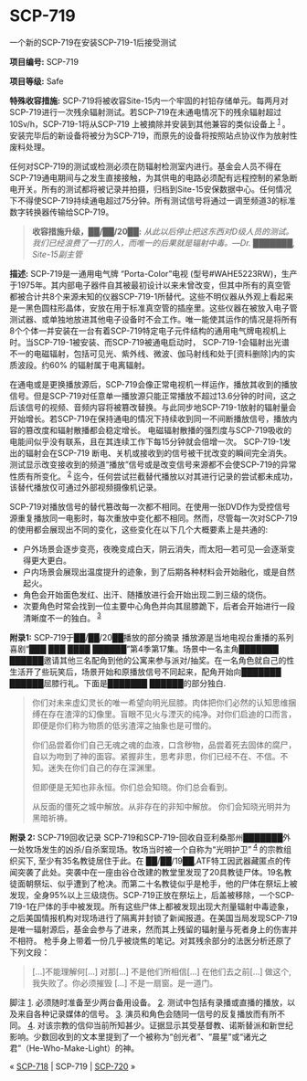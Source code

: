 # SCP-719
                        




一个新的SCP-719在安装SCP-719-1后接受测试



**项目编号:**  SCP-719

**项目等级:**  Safe

**特殊收容措施:**  SCP-719将被收容Site-15内一个牢固的衬铅存储单元。每两月对SCP-719进行一次残余辐射测试。若SCP-719在未通电情况下的残余辐射超过10Sv/h，SCP-719-1将从SCP-719 上被摘除并安装到其他兼容的类似设备上<sup class='footnoteref'>
 <a shape='rect' class='footnoteref' id='footnoteref-1' href='javascript:;' onclick='WIKIDOT.page.utils.scrollToReference(&apos;footnote-1&apos;)'>1</a>
</sup>。安装完毕后的新设备将被分为SCP-719，而原先的设备将按照站点协议作为放射性废料处理。

任何对SCP-719的测试或检测必须在防辐射检测室内进行。基金会人员不得在SCP-719通电期间与之发生直接接触，为其供电的电路必须配有远程控制的紧急断电开关。所有的测试都将被记录并拍摄，归档到Site-15安保数据中心。任何情况下不得使SCP-719持续通电超过75分钟。所有测试信号将通过一调至频道3的标准数字转换器传输给SCP-719。


> **收容措施升级，██/██/20██:**  *从此以后停止把这东西对D级人员的测试。我们已经浪费了一打的人，而唯一的后果就是辐射中毒。—Dr. ███████, Site-15副主管* 
> 

**描述:**  SCP-719是一通用电气牌 “Porta-Color”电视 (型号#WAHE5223RW)，生产于1975年。其内部电子器件自其被最初设计以来未曾改变，但其中所有的真空管都被合计共8个来源未知的仪器SCP-719-1所替代。这些不明仪器从外观上看起来是一黑色圆柱形晶体，安放在用于标准真空管的插座里。这些仪器在被放入电子管测试器、或单独地放进其他电子设备时不会工作。唯一能使其运作的情况是将所有8个个体一并安装在一台有着SCP-719特定电子元件结构的通用电气牌电视机上时。当SCP-719-1被安装、而SCP-719被通电启动时， SCP-719-1会辐射出光谱不一的电磁辐射，包括可见光、紫外线、微波、伽马射线和处于[资料删除]内的实质波段。约60% 的辐射属于电离辐射。

在通电或是更换播放源后，SCP-719会像正常电视机一样运作，播放其收到的播放信号。但是SCP-719对任意单一播放源只能正常播放不超过13.6分钟的时间，这之后该信号的视频、音频内容将被篡改替换。与此同步地SCP-719-1放射的辐射量会开始增长。若SCP-719在保持通电的情况下持续收到同一不间断播放信号，播放内容的篡改度和辐射散播都会稳定增长。 电磁辐射散播的强烈度与SCP-719吸收的电能间似乎没有联系，且在其连续工作下每15分钟就会倍增一次。 SCP-719-1发出的辐射会在SCP-719 断电、关机或接收到的信号被干扰改变的瞬间完全消失。测试显示改变接收到的频道“播放”信号或是改变信号来源都不会使SCP-719的异常性质有所变化。<sup class='footnoteref'>
 <a shape='rect' class='footnoteref' id='footnoteref-2' href='javascript:;' onclick='WIKIDOT.page.utils.scrollToReference(&apos;footnote-2&apos;)'>2</a>
</sup>迄今，任何尝试拦截替代播放以对其进行记录的尝试都未成功，该替代播放仅可通过外部视频摄像机记录。

SCP-719对播放信号的替代篡改每一次都不相同。在使用一张DVD作为受控信号源重复播放同一电影时，每次重放中变化都不相同。然而，尽管每一次对SCP-719的使用都会展现出不同的变化，这些变化在以下几个大概要素上是共通的:

- 户外场景会逐步变亮，夜晚变成白天，阴云消失，而太阳—若可见—会逐渐变得更大更白。
- 户内场景会展现出温度提升的迹象，到了后期各种材料会开始融化，或是自然起火。
- 角色会开始面色发红、出汗、随播放进行会开始出现二到三级的烧伤。
- 次要角色时常会找到一位主要中心角色并向其屈膝跪下，后者会开始进行一段清晰度不一的独白。<sup class='footnoteref'>
 <a shape='rect' class='footnoteref' id='footnoteref-3' href='javascript:;' onclick='WIKIDOT.page.utils.scrollToReference(&apos;footnote-3&apos;)'>3</a>
</sup>

**附录1:**  SCP-719于██/██/20██播放的部分摘录
播放源是当地电视台重播的系列喜剧“███ ███ ████ ██████”第4季第17集。场景中一名主角███████ ██████邀请其他三名配角到他的公寓来参与派对/抽奖。在一名角色就自己的性生活开了些玩笑后，场景开始和原播放信号不同起来，配角开始向███████ ██████屈膝行礼。下面是███████ ██████的部分独白.


> 你们对未来虚幻灵长的唯一希望向明光屈膝。肉体把你们必然的认知思维捆缚在存在渣滓的幻像里。盲眼不见火与湮灭的纯净。对你们启迪的口而言，即便是你们称为物质的低劣渣滓之抽象也是可憎的。
> 
> 你们品尝着你们自己无魂之魂的血液，口含秽物，品尝着死去固体的腐尸，自以为吻到了神的面容。紧握非生，思考非思，你们已经不在、不信。不知。迷失在你们自己的存在深渊里。
> 
> 但即便是无知也非永恒。你们总会知晓。你们总会看到。
> 
> 从反面的僵死之城中解放。从非存在的非知中解放。
你们会知晓光明并为黑暗祈祷。
> 

**附录 2:**  SCP-719回收记录
SCP-719和SCP-719-回收自亚利桑那州███████外一处牧场发生的凶杀/自杀案现场。牧场当时被一个自称为“光明护卫”<sup class='footnoteref'>
 <a shape='rect' class='footnoteref' id='footnoteref-4' href='javascript:;' onclick='WIKIDOT.page.utils.scrollToReference(&apos;footnote-4&apos;)'>4</a>
</sup>的宗教组织买下, 至少有35名教徒居住于此。在 ██/██/19██,ATF特工因武器藏匿点的传闻突袭了此处。突袭中在一座由谷仓改建的教堂里发现了20具教徒尸体。19名教徒面朝祭坛、似乎遭到了枪决。而第二十名教徒似乎是枪手，他的尸体在祭坛上被发现，全身95%以上三级烧伤。SCP-719正放在祭坛上，后盖被移除，一个SCP-719-1在尸体的手中被发现。所有这些尸体上都被发现出现大剂量辐射中毒迹象，之后美国情报机构对现场进行了隔离并封锁了新闻报道。在美国当局发现SCP-719是唯一辐射源后，基金会参与了进来，然而其上残留的辐射量与死者身上的伤害并不相符。
枪手身上带着一份几乎被烧焦的笔记。对其残余部分的法医分析还原了下列文段：


> […]不能理解何[…] 对那[…] 不是他们所相信[…] 在他们去之前[…] 做这个, 我失败了。你必须摧毁 […] 不是一扇窗。是一道门。
> 


脚注
<a shape='rect' href='javascript:;' onclick='WIKIDOT.page.utils.scrollToReference(&apos;footnoteref-1&apos;)'>1</a>. 必须随时准备至少两台备用设备。
<a shape='rect' href='javascript:;' onclick='WIKIDOT.page.utils.scrollToReference(&apos;footnoteref-2&apos;)'>2</a>. 测试中包括有录播或直播的播放，以及来自各种记录媒体的信号。
<a shape='rect' href='javascript:;' onclick='WIKIDOT.page.utils.scrollToReference(&apos;footnoteref-3&apos;)'>3</a>. 演员和角色会随同一信号的反复播放而有所不同。
<a shape='rect' href='javascript:;' onclick='WIKIDOT.page.utils.scrollToReference(&apos;footnoteref-4&apos;)'>4</a>. 对该宗教的信仰当前所知甚少。证据显示其受基督教、诺斯替派和新世纪影响。少数回收到的文本里提到了一个被称为“创光者”、“晨星”或“诸光之君”（He-Who-Make-Light）的神。



« [SCP-718](/scp-718) | SCP-719 | [SCP-720](/scp-720) »





                    